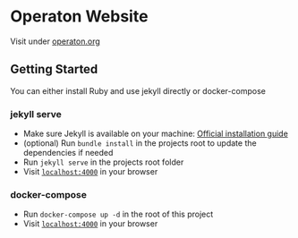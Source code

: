 # Operaton Website

Visit under [operaton.org](https://operaton.org)

## Getting Started

You can either install Ruby and use jekyll directly or docker-compose

### jekyll serve

- Make sure Jekyll is available on your machine: [Official installation guide](https://jekyllrb.com/docs/installation/)
- (optional) Run `bundle install` in the projects root to update the dependencies if needed
- Run `jekyll serve` in the projects root folder
- Visit [`localhost:4000`](http://localhost:4000) in your browser

### docker-compose

- Run `docker-compose up -d` in the root of this project
- Visit [`localhost:4000`](http://localhost:4000) in your browser
